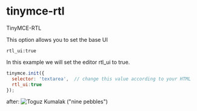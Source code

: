 # tinymce-rtl
TinyMCE-RTL

This option allows you to set the base UI 

``` 
rtl_ui:true 
```

In this example we will set the editor rtl_ui to true.
```js
tinymce.init({
  selector: 'textarea',  // change this value according to your HTML
  rtl_ui:true 
});
```
after:
![Toguz Kumalak ("nine pebbles")](https://github.com/aytsoft/tinymce-rtl/blob/master/img.png)

